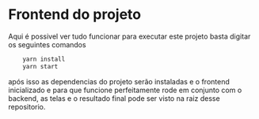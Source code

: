 # Frontend do projeto
Aqui é possivel ver tudo funcionar para executar este projeto basta digitar os seguintes comandos

```bash
    yarn install
    yarn start
```

após isso as dependencias do projeto serão instaladas e o frontend inicializado e para que funcione perfeitamente rode em conjunto com o backend, as telas e o resultado final pode ser visto na raiz desse repositorio.